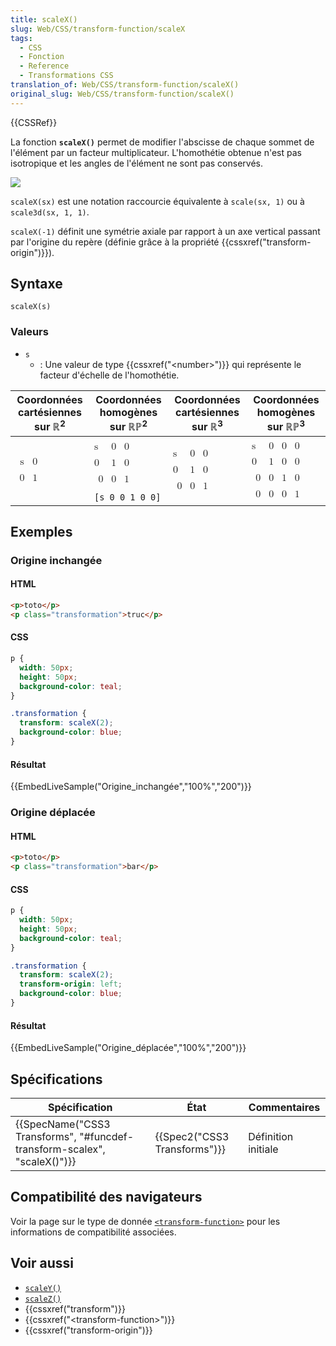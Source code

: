 ```yaml
---
title: scaleX()
slug: Web/CSS/transform-function/scaleX
tags:
  - CSS
  - Fonction
  - Reference
  - Transformations CSS
translation_of: Web/CSS/transform-function/scaleX()
original_slug: Web/CSS/transform-function/scaleX()
---
```

{{CSSRef}}

La fonction **`scaleX()`** permet de modifier l'abscisse de chaque sommet de l'élément par un facteur multiplicateur. L'homothétie obtenue n'est pas isotropique et les angles de l'élément ne sont pas conservés.

![](scalex.png)

`scaleX(sx)` est une notation raccourcie équivalente à `scale(sx, 1)` ou à `scale3d(sx, 1, 1)`.

`scaleX(-1)` définit une symétrie axiale par rapport à un axe vertical passant par l'origine du repère (définie grâce à la propriété {{cssxref("transform-origin")}}).

## Syntaxe

    scaleX(s)

### Valeurs

- `s`
  - : Une valeur de type {{cssxref("&lt;number&gt;")}} qui représente le facteur d'échelle de l'homothétie.

<table class="standard-table">
  <thead>
    <tr>
      <th scope="col">Coordonnées cartésiennes sur ℝ<sup>2</sup></th>
      <th scope="col">Coordonnées homogènes sur ℝℙ<sup>2</sup></th>
      <th scope="col">Coordonnées cartésiennes sur ℝ<sup>3</sup></th>
      <th scope="col">Coordonnées homogènes sur ℝℙ<sup>3</sup></th>
    </tr>
  </thead>
  <tbody>
    <tr>
      <td colspan="1" rowspan="2">
        <math
          ><mfenced
            ><mtable
              ><mtr><mtd>s</mtd><mtd>0</mtd></mtr>
              <mtr><mtd>0</mtd><mtd>1</mtd></mtr></mtable
            ></mfenced
          ></math
        >
      </td>
      <td>
        <math
          ><mfenced
            ><mtable
              ><mtr>s<mtd>0</mtd><mtd>0</mtd></mtr
              ><mtr>0<mtd>1</mtd><mtd>0</mtd></mtr
              ><mtr><mtd>0</mtd><mtd>0</mtd><mtd>1</mtd></mtr></mtable
            ></mfenced
          ></math
        >
      </td>
      <td colspan="1" rowspan="2">
        <math
          ><mfenced
            ><mtable
              ><mtr>s<mtd>0</mtd><mtd>0</mtd></mtr
              ><mtr>0<mtd>1</mtd><mtd>0</mtd></mtr
              ><mtr><mtd>0</mtd><mtd>0</mtd><mtd>1</mtd></mtr></mtable
            ></mfenced
          ></math
        >
      </td>
      <td colspan="1" rowspan="2">
        <math
          ><mfenced
            ><mtable
              ><mtr>s<mtd>0</mtd><mtd>0</mtd><mtd>0</mtd></mtr
              ><mtr>0<mtd>1</mtd><mtd>0</mtd><mtd>0</mtd></mtr
              ><mtr><mtd>0</mtd><mtd>0</mtd><mtd>1</mtd><mtd>0</mtd></mtr
              ><mtr
                ><mtd>0</mtd><mtd>0</mtd><mtd>0</mtd><mtd>1</mtd></mtr
              ></mtable
            ></mfenced
          ></math
        >
      </td>
    </tr>
    <tr>
      <td><code>[s 0 0 1 0 0]</code></td>
    </tr>
  </tbody>
</table>

## Exemples

### Origine inchangée

#### HTML

```html
<p>toto</p>
<p class="transformation">truc</p>
```

#### CSS

```css
p {
  width: 50px;
  height: 50px;
  background-color: teal;
}

.transformation {
  transform: scaleX(2);
  background-color: blue;
}
```

#### Résultat

{{EmbedLiveSample("Origine_inchangée","100%","200")}}

### Origine déplacée

#### HTML

```html
<p>toto</p>
<p class="transformation">bar</p>
```

#### CSS

```css
p {
  width: 50px;
  height: 50px;
  background-color: teal;
}

.transformation {
  transform: scaleX(2);
  transform-origin: left;
  background-color: blue;
}
```

#### Résultat

{{EmbedLiveSample("Origine_déplacée","100%","200")}}

## Spécifications

| Spécification                                                                                    | État                                 | Commentaires        |
| ------------------------------------------------------------------------------------------------ | ------------------------------------ | ------------------- |
| {{SpecName("CSS3 Transforms", "#funcdef-transform-scalex", "scaleX()")}} | {{Spec2("CSS3 Transforms")}} | Définition initiale |

## Compatibilité des navigateurs

Voir la page sur le type de donnée [`<transform-function>`](/fr/docs/Web/CSS/transform-function#compatibilité_des_navigateurs) pour les informations de compatibilité associées.

## Voir aussi

- [`scaleY()`](</fr/docs/Web/CSS/transform-function/scaleY()>)
- [`scaleZ()`](</fr/docs/Web/CSS/transform-function/scaleZ()>)
- {{cssxref("transform")}}
- {{cssxref("&lt;transform-function&gt;")}}
- {{cssxref("transform-origin")}}
